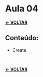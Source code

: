 # Aula 04

[**<- VOLTAR**](https://github.com/Laurarpgk0/Univassouras-BackEnd-main)

## Conteúdo:

* Create

<br>

[**<- VOLTAR**](https://github.com/Laurarpgk0/Univassouras-BackEnd-main)
